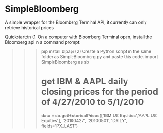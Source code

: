 # SimpleBloomberg

A simple wrapper for the Bloomberg Terminal API, it currently can only retrieve historical prices.

Quickstart:\n
(1) On a computer with Bloomberg Terminal open, install the Bloomberg api in a command prompt:
>>> pip install blpapi
(2) Create a Python script in the same folder as SimpleBloomberg.py and paste this code.
>>> import SimpleBloomberg as sb
>>> # get IBM & AAPL daily closing prices for the period of 4/27/2010 to 5/1/2010
>>> data = sb.getHistoricalPrices(['IBM US Equities','AAPL US Equities'], '20100427', '20100501', 'DAILY', fields='PX_LAST')

